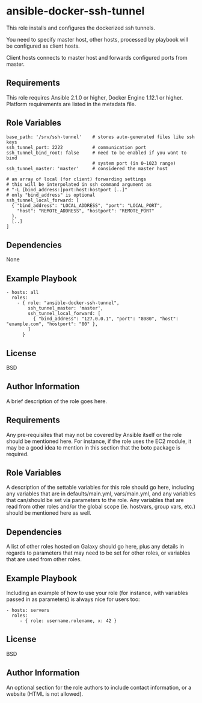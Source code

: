 ansible-docker-ssh-tunnel
=========

This role installs and configures the dockerized ssh tunnels.

You need to specify master host, other hosts, processed by playbook will be
configured as client hosts.

Client hosts connects to master host and forwards configured ports from master.

Requirements
------------

This role requires Ansible 2.1.0 or higher, Docker Engine 1.12.1 or higher.
Platform requirements are listed in the metadata file.

Role Variables
--------------

    base_path: '/srv/ssh-tunnel'    # stores auto-generated files like ssh keys
    ssh_tunnel_port: 2222           # communication port
    ssh_tunnel_bind_root: false     # need to be enabled if you want to bind
                                    # system port (in 0—1023 range)
    ssh_tunnel_master: 'master'     # considered the master host

    # an array of local (for client) forwarding settings
    # this will be interpolated in ssh command argument as
    # "-L [bind_address:]port:host:hostport [..]"
    # only "bind_address" is optional
    ssh_tunnel_local_forward: [     
      { "bind_address": "LOCAL_ADDRESS", "port": "LOCAL_PORT",
        "host": "REMOTE_ADDRESS", "hostport": "REMOTE_PORT"
      },
      [..]
    ]

Dependencies
------------

None

Example Playbook
----------------

    - hosts: all
      roles:
        - { role: "ansible-docker-ssh-tunnel",
            ssh_tunnel_master: 'master',
            ssh_tunnel_local_forward: [
              { "bind_address": "127.0.0.1", "port": "8080", "host": "example.com", "hostport": "80" },
            ]
          }

License
-------

BSD

Author Information
------------------


A brief description of the role goes here.

Requirements
------------

Any pre-requisites that may not be covered by Ansible itself or the role should be mentioned here. For instance, if the role uses the EC2 module, it may be a good idea to mention in this section that the boto package is required.

Role Variables
--------------

A description of the settable variables for this role should go here, including any variables that are in defaults/main.yml, vars/main.yml, and any variables that can/should be set via parameters to the role. Any variables that are read from other roles and/or the global scope (ie. hostvars, group vars, etc.) should be mentioned here as well.

Dependencies
------------

A list of other roles hosted on Galaxy should go here, plus any details in regards to parameters that may need to be set for other roles, or variables that are used from other roles.

Example Playbook
----------------

Including an example of how to use your role (for instance, with variables passed in as parameters) is always nice for users too:

    - hosts: servers
      roles:
         - { role: username.rolename, x: 42 }

License
-------

BSD

Author Information
------------------

An optional section for the role authors to include contact information, or a website (HTML is not allowed).
